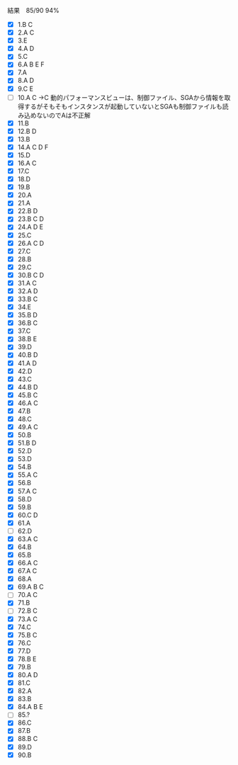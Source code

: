 結果　85/90 94%　
- [x] 1.B C 
- [x] 2.A C
- [x] 3.E
- [x] 4.A D
- [x] 5.C
- [x] 6.A B E F
- [x] 7.A
- [x] 8.A D
- [x] 9.C E
- [ ] 10.A C →C 
動的パフォーマンスビューは、制御ファイル、SGAから情報を取得するがそもそもインスタンスが起動していないとSGAも制御ファイルも読み込めないのでAは不正解
- [x] 11.B
- [x] 12.B D
- [x] 13.B
- [x] 14.A C D F
- [x] 15.D
- [x] 16.A C
- [x] 17.C 
- [x] 18.D
- [x] 19.B
- [x] 20.A
- [x] 21.A
- [x] 22.B D
- [x] 23.B C D
- [x] 24.A D E
- [x] 25.C
- [x] 26.A C D
- [x] 27.C
- [x] 28.B
- [x] 29.C
- [x] 30.B C D
- [x] 31.A C 
- [x] 32.A D
- [x] 33.B C
- [x] 34.E
- [x] 35.B D
- [x] 36.B C
- [x] 37.C
- [x] 38.B E
- [x] 39.D
- [x] 40.B D
- [x] 41.A D
- [x] 42.D
- [x] 43.C
- [x] 44.B D
- [x] 45.B C
- [x] 46.A C
- [x] 47.B
- [x] 48.C
- [x] 49.A C
- [x] 50.B
- [x] 51.B D 
- [x] 52.D
- [x] 53.D
- [x] 54.B
- [x] 55.A C
- [x] 56.B
- [x] 57.A C
- [x] 58.D
- [x] 59.B
- [x] 60.C D
- [x] 61.A
- [ ] 62.D
- [x] 63.A C
- [x] 64.B
- [x] 65.B
- [x] 66.A C 
- [x] 67.A C
- [x] 68.A 
- [x] 69.A B C
- [ ] 70.A C
- [x] 71.B
- [ ] 72.B C
- [x] 73.A C
- [x] 74.C
- [x] 75.B C
- [x] 76.C
- [x] 77.D
- [x] 78.B E
- [x] 79.B
- [x] 80.A D
- [x] 81.C
- [x] 82.A
- [x] 83.B 
- [x] 84.A B E
- [ ] 85.?
- [x] 86.C
- [x] 87.B
- [x] 88.B C
- [x] 89.D
- [x] 90.B